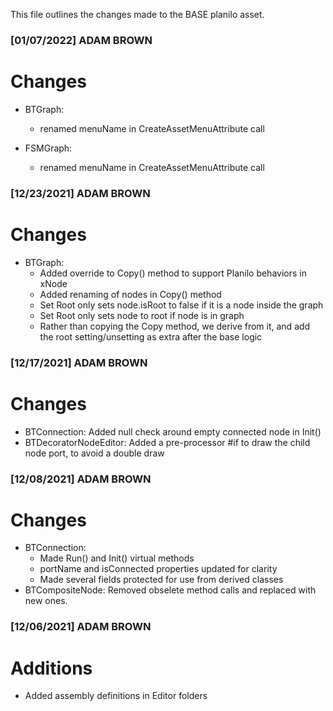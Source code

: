 This file outlines the changes made to the BASE planilo asset.

### [01/07/2022] ADAM BROWN ###

# Changes
- BTGraph:
	- renamed menuName in CreateAssetMenuAttribute call

- FSMGraph:
	- renamed menuName in CreateAssetMenuAttribute call

### [12/23/2021] ADAM BROWN ###

# Changes
- BTGraph: 
	- Added override to Copy() method to support Planilo behaviors in xNode
	- Added renaming of nodes in Copy() method
	- Set Root only sets node.isRoot to false if it is a node inside the graph
	- Set Root only sets node to root if node is in graph
	- Rather than copying the Copy method, we derive from it, and add the root setting/unsetting as extra after the base logic


### [12/17/2021] ADAM BROWN ###

# Changes
- BTConnection: Added null check around empty connected node in Init()
- BTDecoratorNodeEditor: Added a pre-processor #if to draw the child node port, to avoid a double draw

### [12/08/2021] ADAM BROWN ###

# Changes
- BTConnection:
	- Made Run() and Init() virtual methods
	- portName and isConnected properties updated for clarity
	- Made several fields protected for use from derived classes
- BTCompositeNode: Removed obselete method calls and replaced with new ones.

### [12/06/2021] ADAM BROWN ###

# Additions 
- Added assembly definitions in Editor folders